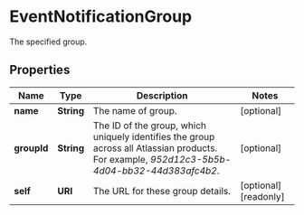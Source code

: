

# EventNotificationGroup

The specified group.

## Properties

| Name | Type | Description | Notes |
|------------ | ------------- | ------------- | -------------|
|**name** | **String** | The name of group. |  [optional] |
|**groupId** | **String** | The ID of the group, which uniquely identifies the group across all Atlassian products. For example, *952d12c3-5b5b-4d04-bb32-44d383afc4b2*. |  [optional] |
|**self** | **URI** | The URL for these group details. |  [optional] [readonly] |



